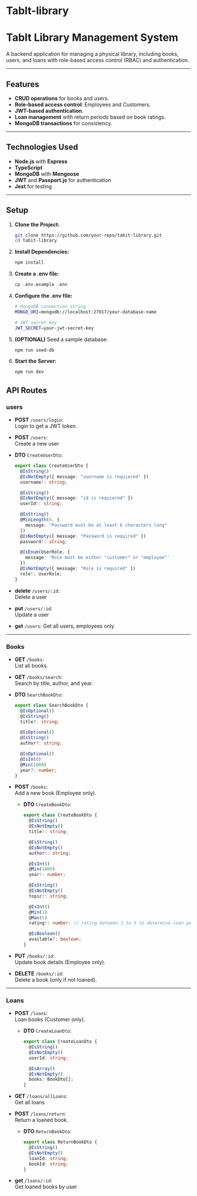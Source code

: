 # TabIt-library

# **TabIt Library Management System**

A backend application for managing a physical library, including books, users, and loans with role-based access control (RBAC) and authentication.

---

## **Features**

- **CRUD operations** for books and users.
- **Role-based access control**: Employees and Customers.
- **JWT-based authentication**.
- **Loan management** with return periods based on book ratings.
- **MongoDB transactions** for consistency.

---

## **Technologies Used**

- **Node.js** with **Express**
- **TypeScript**
- **MongoDB** with **Mongoose**
- **JWT** and **Passport.js** for authentication
- **Jest** for testing

---

## **Setup**

1. **Clone the Project:**
   ```bash
   git clone https://github.com/your-repo/tabit-library.git
   cd tabit-library
   ```
2. **Install Dependencies:**
   ```bash
   npm install
   ```
3. **Create a .env file:**
   ```bash
   cp .env.example .env
   ```
4. **Configure the .env file:**

   ```bash
   # MongoDB connection string
   MONGO_URI=mongodb://localhost:27017/your-database-name

   # JWT secret key
   JWT_SECRET=your-jwt-secret-key
   ```

5. **(OPTIONAL)** Seed a sample database:

   ```bash
   npm run seed-db
   ```

6. **Start the Server:**
   ```bash
   npm run dev
   ```

## **API Routes**

### **users**

- **POST** `/users/login`:  
  Login to get a JWT token.

- **POST** `/users`:  
  Create a new user
- **DTO** `CreateUserDto`:

  ```typescript
  export class CreateUserDto {
    @IsString()
    @IsNotEmpty({ message: "username is requiered" })
    username!: string;

    @IsString()
    @IsNotEmpty({ message: "id is requiered" })
    userId!: string;

    @IsString()
    @MinLength(6, {
      message: "Password must be at least 6 characters long"
    })
    @IsNotEmpty({ message: "Password is required" })
    password!: string;

    @IsEnum(UserRole, {
      message: 'Role must be either "customer" or "employee"'
    })
    @IsNotEmpty({ message: "Role is required" })
    role!: UserRole;
  }
  ```

- **delete** `/users/:id`:  
  Delete a user
- **put** `/users/:id`:  
  Update a user
- **get** `/users`:
  Get all users, employees only

---

### **Books**

- **GET** `/books`:  
  List all books.

- **GET** `/books/search`:  
  Search by title, author, and year.
- **DTO** `SearchBookDto`:

  ```typescript
  export class SearchBookDto {
    @IsOptional()
    @IsString()
    title?: string;

    @IsOptional()
    @IsString()
    author?: string;

    @IsOptional()
    @IsInt()
    @Min(1000)
    year?: number;
  }
  ```

- **POST** `/books`:  
  Add a new book (Employee only).

  - **DTO** `CreateBookDto`:

    ```typescript
    export class CreateBookDto {
      @IsString()
      @IsNotEmpty()
      title!: string;

      @IsString()
      @IsNotEmpty()
      author!: string;

      @IsInt()
      @Min(1000)
      year!: number;

      @IsString()
      @IsNotEmpty()
      topic!: string;

      @IsInt()
      @Min(1)
      @Max(5)
      rating!: number; // rating between 1 to 5 to determine loan period

      @IsBoolean()
      available?: boolean;
    }
    ```

- **PUT** `/books/:id`:  
  Update book details (Employee only).

- **DELETE** `/books/:id`:  
  Delete a book (only if not loaned).

---

### **Loans**

- **POST** `/loans`:  
  Loan books (Customer only).

  - **DTO** `CreateLoanDto`:

    ```typescript
    export class CreateLoanDto {
      @IsString()
      @IsNotEmpty()
      userId: string;

      @IsArray()
      @IsNotEmpty()
      books: BookDto[];
    }
    ```

- **GET** `/loans/allLoans`:  
  Get all loans

- **POST** `/loans/return`:  
  Return a loaned book.

  - **DTO** `ReturnBookDto`:
    ```typescript
    export class ReturnBookDto {
      @IsString()
      @IsNotEmpty()
      loanId: string;
      bookId: string;
    }
    ```

- **get** `/loans/:id`:  
  Get loaned books by user

